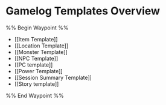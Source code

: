 # Gamelog Templates Overview
%% Begin Waypoint %%
- [[Item Template]]
- [[Location Template]]
- [[Monster Template]]
- [[NPC Template]]
- [[PC template]]
- [[Power Template]]
- [[Session Summary Template]]
- [[Story template]]

%% End Waypoint %%

 
